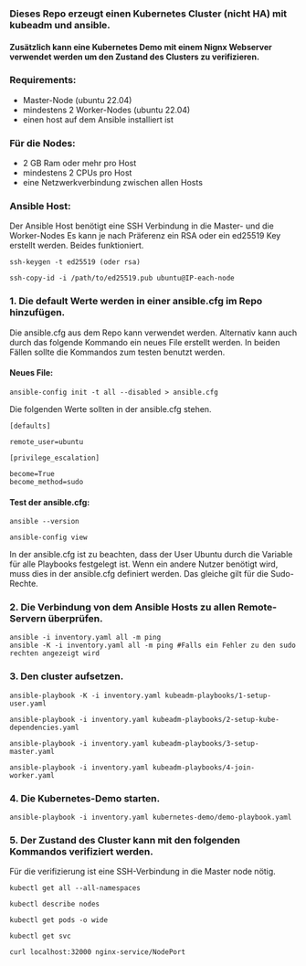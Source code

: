 ### Dieses Repo erzeugt einen Kubernetes Cluster (nicht HA) mit kubeadm und ansible. 
#### Zusätzlich kann eine Kubernetes Demo mit einem Nignx Webserver verwendet werden um den Zustand des Clusters zu verifizieren.

### Requirements: 

- Master-Node (ubuntu 22.04)
- mindestens 2 Worker-Nodes (ubuntu 22.04)
- einen host auf dem Ansible installiert ist


### Für die Nodes:

- 2 GB Ram oder mehr pro Host
- mindestens 2 CPUs pro Host 
- eine Netzwerkverbindung zwischen allen Hosts

### Ansible Host: 

 Der Ansible Host benötigt eine SSH Verbindung in die Master- und die Worker-Nodes
 Es kann je nach Präferenz ein RSA oder ein ed25519 Key erstellt werden. Beides funktioniert.
 
 ```
 ssh-keygen -t ed25519 (oder rsa)
 ```
 ```
 ssh-copy-id -i /path/to/ed25519.pub ubuntu@IP-each-node
 ```


### 1. Die default Werte werden in einer ansible.cfg im Repo hinzufügen.
 
 Die ansible.cfg aus dem Repo kann verwendet werden. Alternativ kann auch durch das folgende Kommando ein neues File erstellt werden. In beiden Fällen sollte die Kommandos zum testen benutzt werden.

 #### Neues File:
 ```
 ansible-config init -t all --disabled > ansible.cfg
 ```
 Die folgenden Werte sollten in der ansible.cfg stehen. 
 
 ```
 [defaults]
 
 remote_user=ubuntu

 [privilege_escalation]
 
 become=True
 become_method=sudo
 ```

 #### Test der ansible.cfg:
 
 ```
 ansible --version
 ```
 ```
 ansible-config view
 ```
 In der ansible.cfg ist zu beachten, dass der User Ubuntu durch die Variable für alle Playbooks festgelegt ist. Wenn ein andere Nutzer 
 benötigt wird, muss dies in der ansible.cfg definiert werden. Das gleiche gilt für die Sudo-Rechte. 

### 2. Die Verbindung von dem Ansible Hosts zu allen Remote-Servern überprüfen. 

 ```
 ansible -i inventory.yaml all -m ping
 ansible -K -i inventory.yaml all -m ping #Falls ein Fehler zu den sudo rechten angezeigt wird
 ```

### 3. Den cluster aufsetzen. 

 ```
 ansible-playbook -K -i inventory.yaml kubeadm-playbooks/1-setup-user.yaml
 ```
 ```
 ansible-playbook -i inventory.yaml kubeadm-playbooks/2-setup-kube-dependencies.yaml
 ```
 ```
 ansible-playbook -i inventory.yaml kubeadm-playbooks/3-setup-master.yaml 
 ```
 ```
 ansible-playbook -i inventory.yaml kubeadm-playbooks/4-join-worker.yaml
 ```

### 4. Die Kubernetes-Demo starten. 
 ```
 ansible-playbook -i inventory.yaml kubernetes-demo/demo-playbook.yaml
 ```

### 5. Der Zustand des Cluster kann mit den folgenden Kommandos verifiziert werden. 
 
 Für die verifizierung ist eine SSH-Verbindung in die Master node nötig. 
 ```
 kubectl get all --all-namespaces
 ```
 ```
 kubectl describe nodes
 ```
 ```
 kubectl get pods -o wide
 ```
 ```
 kubectl get svc
 ```
 ```
 curl localhost:32000 nginx-service/NodePort
 ```

